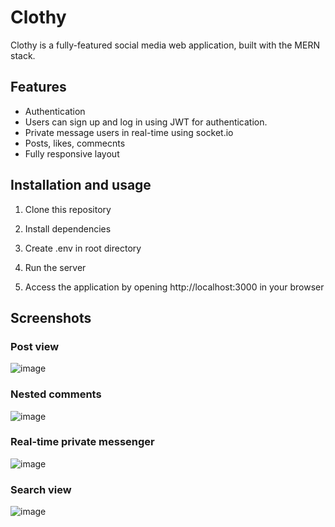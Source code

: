 # Clothy
Clothy is a fully-featured social media web application, built with the MERN stack.  

## Features
- Authentication
- Users can sign up and log in using JWT for authentication.
- Private message users in real-time using socket.io
- Posts, likes, commecnts
- Fully responsive layout

## Installation and usage
1) Clone this repository  

2) Install dependencies  

3) Create .env in root directory

4) Run the server

5) Access the application by opening http://localhost:3000 in your browser 


## Screenshots

### Post view
![image](https://www.linkpicture.com/q/photo_2023-02-23_12-57-33.jpg)

### Nested comments
![image](https://www.linkpicture.com/q/photo_2023-02-23_12-57-35.jpg)

### Real-time private messenger
![image](https://www.linkpicture.com/q/photo_2023-02-23_12-57-37.jpg)

### Search view
![image](https://www.linkpicture.com/q/photo_2023-02-23_12-57-39.jpg)

